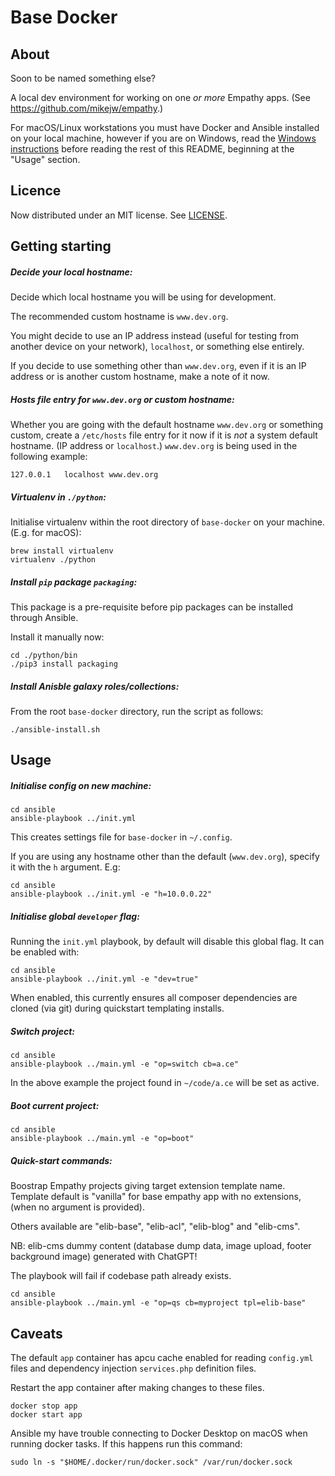 
Base Docker
===

About
---
Soon to be named something else?


A local dev environment for working on one *or more* Empathy apps. (See https://github.com/mikejw/empathy.)

For macOS/Linux workstations you must have Docker and Ansible installed on your local machine, however if you are
on Windows, read the [Windows instructions](./docs/windows.md) before reading the rest of this README, beginning
at the "Usage" section.


Licence
---
Now distributed under an
MIT license.  See [LICENSE](./LICENSE).


Getting starting
---

##### Decide your local hostname:

Decide which local hostname you will be using for development.

The recommended custom hostname is `www.dev.org`.

You might decide to use an IP address instead (useful for testing from another device on your network), 
`localhost`, or something else entirely.

If you decide to use something other than `www.dev.org`, even if it is an IP address or is another custom hostname,
make a note of it now.


##### Hosts file entry for `www.dev.org` or custom hostname:

Whether you are going with the default hostname `www.dev.org` or something custom, create a `/etc/hosts` file entry for
it now if it is *not* a system default hostname. (IP address or `localhost`.) `www.dev.org` is being used
in the following example:

<pre><code class="language-vim">127.0.0.1	localhost www.dev.org
</code></pre>

##### Virtualenv in `./python`:

Initialise virtualenv within the root directory of `base-docker` on your machine. (E.g. for macOS):


<pre><code class="language-bash">brew install virtualenv
virtualenv ./python
</code></pre>


##### Install `pip` package `packaging`:

This package is a pre-requisite before pip packages can be installed through Ansible.

Install it manually now:

<pre><code class="language-bash">cd ./python/bin
./pip3 install packaging
</code></pre>


##### Install Anisble galaxy roles/collections:

From the root `base-docker` directory, run the script as follows:

<pre><code class="language-bash">./ansible-install.sh
</code></pre>


Usage
---

##### Initialise config on new machine:

<pre><code class="language-bash">cd ansible
ansible-playbook ../init.yml
</code></pre>

This creates settings file for `base-docker` in `~/.config`.

If you are using any hostname other than the default (`www.dev.org`), specify it with the `h` argument. E.g:

<pre><code class="language-bash">cd ansible
ansible-playbook ../init.yml -e "h=10.0.0.22"
</code></pre>


##### Initialise global `developer` flag:

Running the `init.yml` playbook, by default will disable this global flag. It can be enabled with:

<pre><code class="language-bash">cd ansible
ansible-playbook ../init.yml -e "dev=true"
</code></pre>

When enabled, this currently ensures all composer dependencies are cloned (via git) 
during quickstart templating installs.


##### Switch project:

<pre><code class="language-bash">cd ansible
ansible-playbook ../main.yml -e "op=switch cb=a.ce"
</code></pre>

In the above example the project found in `~/code/a.ce` will be set as active.


##### Boot current project:

<pre><code class="language-bash">cd ansible
ansible-playbook ../main.yml -e "op=boot"
</code></pre>


##### Quick-start commands:

Boostrap Empathy projects giving target extension template name. Template default is "vanilla" for
base empathy app with no extensions, (when no argument is provided).  

Others available are "elib-base", "elib-acl", "elib-blog" and "elib-cms".

NB: elib-cms dummy content (database dump data, image upload, footer background image) generated with ChatGPT!

The playbook will fail if codebase path already exists.

<pre><code class="language-bash">cd ansible
ansible-playbook ../main.yml -e "op=qs cb=myproject tpl=elib-base"
</code></pre>


Caveats
---
The default `app` container has apcu cache enabled for reading `config.yml` files and dependency injection 
`services.php` definition files.

Restart the app container after making changes to these files.

<pre><code class="language-bash">docker stop app
docker start app
</code></pre>

Ansible my have trouble connecting to Docker Desktop on macOS when running docker tasks.  If 
this happens run this command:

<pre><code class="language-bash">sudo ln -s "$HOME/.docker/run/docker.sock" /var/run/docker.sock
</code></pre>

